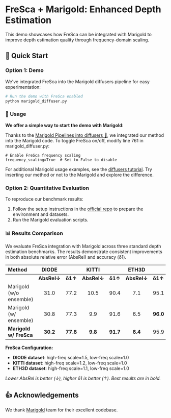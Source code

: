 # FreSca + Marigold: Enhanced Depth Estimation

This demo showcases how FreSca can be integrated with Marigold to improve depth estimation quality through frequency-domain scaling.

## 🚀 Quick Start

### Option 1: Demo

We've integrated FreSca into the Marigold diffusers pipeline for easy experimentation:

```bash
# Run the demo with FreSca enabled
python marigold_diffuser.py
```

### 🤖 Usage

**We offer a simple way to start the demo with Marigold**:

Thanks to the [Marigold Pipelines into diffusers 🧨](https://huggingface.co/docs/diffusers/api/pipelines/marigold), we integrated our method into the Marigold code. To toggle FreSca on/off, modify line 761 in marigold_diffuser.py:
```
# Enable FreSca frequency scaling
frequency_scaling=True  # Set to False to disable
```
For additional Marigold usage examples, see the [diffusers tutorial](https://huggingface.co/docs/diffusers/using-diffusers/marigold_usage). Try inserting our method or not to the Marigold and explore the difference.

### Option 2: Quantitative Evaluation
To reproduce our benchmark results:


1. Follow the setup instructions in the [official repo](https://github.com/prs-eth/Marigold/blob/main/README.md) to prepare the environment and datasets.
2. Run the Marigold evaluation scripts.


### 📊 Results Comparison

We evaluate FreSca integration with Marigold across three standard depth estimation benchmarks. The results demonstrate consistent improvements in both absolute relative error (AbsRel) and accuracy (δ1).

| Method | DIODE |  | KITTI |  | ETH3D |  |
|:-------|:-----:|:-----:|:-----:|:-----:|:-----:|:-----:|
|  | **AbsRel↓** | **δ1↑** | **AbsRel↓** | **δ1↑** | **AbsRel↓** | **δ1↑** |
| Marigold (w/o ensemble) | 31.0 | 77.2 | 10.5 | 90.4 | 7.1 | 95.1 |
| Marigold (w/ ensemble) | 30.8 | 77.3 | 9.9 | 91.6 | 6.5 | **96.0** |
| **Marigold w/ FreSca** | **30.2** | **77.8** | **9.8** | **91.7** | **6.4** | 95.9 |

**FreSca Configuration:**
- **DIODE dataset**: high-freq scale=1.5, low-freq scale=1.0
- **KITTI dataset**: high-freq scale=1.2, low-freq scale=1.0
- **ETH3D dataset**: high-freq scale=1.1, low-freq scale=1.0

*Lower AbsRel is better (↓), higher δ1 is better (↑). Best results are in bold.*

## 👍 Acknowledgements

We thank [Marigold](https://github.com/prs-eth/Marigold/tree/main) team for their excellent codebase.